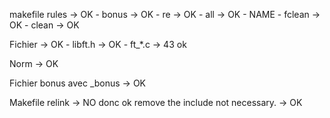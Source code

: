 makefile rules -> OK
	- bonus -> OK
	- re -> OK
	- all -> OK
	- NAME 
	- fclean -> OK
	- clean  -> OK

Fichier -> OK
	- libft.h -> OK
	- ft_*.c -> 43 ok

Norm -> OK


Fichier bonus avec _bonus -> OK

Makefile relink  -> NO donc ok
remove the include not necessary. -> OK